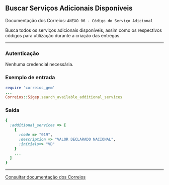 ## Buscar Serviços Adicionais Disponíveis

Documentação dos Correios: `ANEXO 06 - Código do Serviço Adicional`

Busca todos os serviços adicionais disponíveis, assim como os respectivos códigos para utilização durante a criação das entregas.

---

### Autenticação
Nenhuma credencial necessária.

### Exemplo de entrada

```ruby
require 'correios_gem'
...
Correios::Sigep.search_available_additional_services
```

### Saída

```ruby
{
  :additional_services => [
    {
      :code => "019",
      :description => "VALOR DECLARADO NACIONAL",
      :initials=> "VD"
    }
    ...
  ]
}
```

---

[Consultar documentação dos Correios](CORREIOS_DOCUMENT.pdf)
